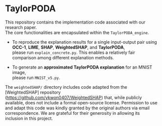 # TaylorPODA
This repository contains the implementation code associated with our research paper.  
The core functionalities are encapsulated within the `TaylorPODA_engine`.

- To reproduce the explanation results for a single input-output pair using **OCC-1**, **LIME**, **SHAP**, **WeightedSHAP**, and **TaylorPODA**,  
  please run `explain_concrete.py`. This enables a relatively fair comparison among different explanation methods.

- To generate an **approximated TaylorPODA explanation** for an MNIST image,  
  please run `MNIST_v5.py`.

The `weightedSHAP/` directory includes code adapted from the [WeightedSHAP] repository (https://github.com/ykwon0407/WeightedSHAP) that, while publicly available, does not include a formal open-source license. Permission to use and adapt this code was kindly granted by the original authors via email correspondence. We are grateful for their generosity in allowing its inclusion in this project.
